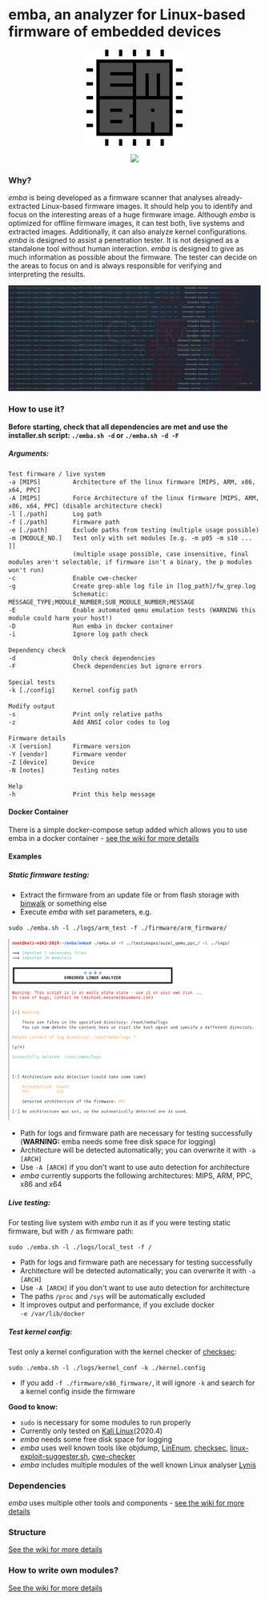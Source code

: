 <!-- 
emba - EMBEDDED LINUX ANALYZER

Copyright 2020-2021 Siemens AG

emba comes with ABSOLUTELY NO WARRANTY. This is free software, and you are
welcome to redistribute it under the terms of the GNU General Public License.
See LICENSE file for usage of this software.

emba is licensed under GPLv3

Author(s): Michael Messner, Pascal Eckmann
-->
# emba, an analyzer for Linux-based firmware of embedded devices

<p align="center">
  <img src="./helpers/emba.png" />
</p>
<p align="center">
  <img src="https://github.com/e-m-b-a/emba/workflows/ShellCheck/badge.svg?branch=master" />
</p>


### Why?

_emba_ is being developed as a firmware scanner that analyses already-extracted Linux-based firmware images. It should help you to identify and focus on the interesting areas of a huge firmware image.
Although _emba_ is optimized for offline firmware images, it can test both, live systems and extracted images. Additionally, it can also analyze kernel configurations.
_emba_ is designed to assist a penetration tester. It is not designed as a standalone tool without human interaction. _emba_ is designed to give as much information as possible about the firmware. The tester can decide on the areas to focus on and is always responsible for verifying and interpreting the results.

![emba_weak_functions](./documentation/emba_03.png)

### How to use it?


__Before starting, check that all dependencies are met and use the installer.sh script:
`./emba.sh -d` or `./emba.sh -d -F`__

##### Arguments:  
```
Test firmware / live system
-a [MIPS]         Architecture of the linux firmware [MIPS, ARM, x86, x64, PPC]
-A [MIPS]         Force Architecture of the linux firmware [MIPS, ARM, x86, x64, PPC] (disable architecture check)
-l [./path]       Log path
-f [./path]       Firmware path
-e [./path]       Exclude paths from testing (multiple usage possible)
-m [MODULE_NO.]   Test only with set modules [e.g. -m p05 -m s10 ... ]]
                  (multiple usage possible, case insensitive, final modules aren't selectable, if firmware isn't a binary, the p modules won't run)
-c                Enable cwe-checker
-g                Create grep-able log file in [log_path]/fw_grep.log
                  Schematic: MESSAGE_TYPE;MODULE_NUMBER;SUB_MODULE_NUMBER;MESSAGE
-E                Enable automated qemu emulation tests (WARNING this module could harm your host!)
-D                Run emba in docker container
-i                Ignore log path check

Dependency check
-d                Only check dependencies
-F                Check dependencies but ignore errors

Special tests
-k [./config]     Kernel config path

Modify output
-s                Print only relative paths
-z                Add ANSI color codes to log

Firmware details
-X [version]      Firmware version
-Y [vendor]       Firmware vendor
-Z [device]       Device
-N [notes]        Testing notes

Help
-h                Print this help message
```

#### Docker Container
There is a simple docker-compose setup added which allows you to use emba in a docker container - [see the wiki for more details](https://github.com/e-m-b-a/emba/wiki/Docker-Container)

#### Examples

##### Static firmware testing:
- Extract the firmware from an update file or from flash storage with [binwalk](https://github.com/ReFirmLabs/binwalk) or something else
- Execute _emba_ with set parameters, e.g.
  
`sudo ./emba.sh -l ./logs/arm_test -f ./firmware/arm_firmware/`   

<img src="./documentation/emba_01.png" alt="emba example startup" width="600"/>

- Path for logs and firmware path are necessary for testing successfully (__WARNING:__ emba needs some free disk space for logging)
- Architecture will be detected automatically; you can overwrite it with `-a [ARCH]`
- Use `-A [ARCH]` if you don't want to use auto detection for architecture
- _emba_ currently supports the following architectures: MIPS, ARM, PPC, x86 and x64

##### Live testing:
For testing live system with _emba_ run it as if you were testing static firmware, but with `/` as firmware path:

`sudo ./emba.sh -l ./logs/local_test -f /`

- Path for logs and firmware path are necessary for testing successfully
- Architecture will be detected automatically; you can overwrite it with `-a [ARCH]`
- Use `-A [ARCH]` if you don't want to use auto detection for architecture
- The paths `/proc` and `/sys` will be automatically excluded
- It improves output and performance, if you exclude docker    
`-e /var/lib/docker`

##### Test kernel config:
Test only a kernel configuration with the kernel checker of [checksec](https://github.com/slimm609/checksec.sh):

`sudo ./emba.sh -l ./logs/kernel_conf -k ./kernel.config`

- If you add `-f ./firmware/x86_firmware/`, it will ignore `-k` and search for a kernel config inside
the firmware

__Good to know:__
- `sudo` is necessary for some modules to run properly
- Currently only tested on [Kali Linux](https://kali.org/downloads)(2020.4)
- _emba_ needs some free disk space for logging
- _emba_ uses well known tools like objdump, [LinEnum](https://github.com/rebootuser/LinEnum), [checksec](https://github.com/slimm609/checksec.sh), [linux-exploit-suggester.sh](https://github.com/mzet-/linux-exploit-suggester), [cwe-checker](https://github.com/fkie-cad/cwe_checker)
- _emba_ includes multiple modules of the well known Linux analyser [Lynis](https://cisofy.com/lynis/)

### Dependencies

_emba_ uses multiple other tools and components - [see the wiki for more details](https://github.com/e-m-b-a/emba/wiki/Dependencies)

### Structure
[See the wiki for more details](https://github.com/e-m-b-a/emba/wiki/Structure-of-the-emba-directory)

### How to write own modules?
[See the wiki for more details](https://github.com/e-m-b-a/emba/wiki/How-to-write-own-modules)
